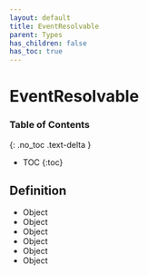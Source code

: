 ```yaml
---
layout: default
title: EventResolvable
parent: Types
has_children: false
has_toc: true
---
```


# EventResolvable
### Table of Contents
{: .no_toc .text-delta }

- TOC
{:toc}
## Definition
- Object
- Object
- Object
- Object
- Object
- Object

